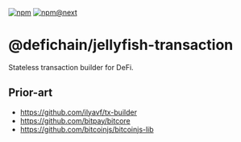 [![npm](https://img.shields.io/npm/v/@defichain/jellyfish-transaction)](https://www.npmjs.com/package/@defichain/jellyfish-transaction/v/latest)
[![npm@next](https://img.shields.io/npm/v/@defichain/jellyfish-transaction/next)](https://www.npmjs.com/package/@defichain/jellyfish-transaction/v/next)

# @defichain/jellyfish-transaction

Stateless transaction builder for DeFi. 

## Prior-art

- https://github.com/ilyavf/tx-builder
- https://github.com/bitpay/bitcore
- https://github.com/bitcoinjs/bitcoinjs-lib
